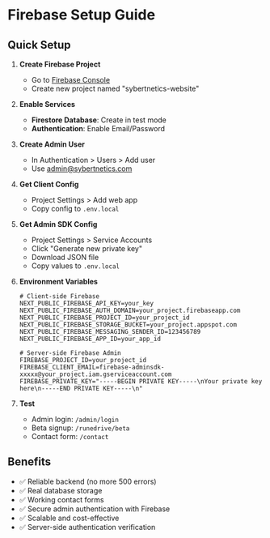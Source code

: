 # Firebase Setup Guide

## Quick Setup

1. **Create Firebase Project**
   - Go to [Firebase Console](https://console.firebase.google.com/)
   - Create new project named "sybertnetics-website"

2. **Enable Services**
   - **Firestore Database**: Create in test mode
   - **Authentication**: Enable Email/Password

3. **Create Admin User**
   - In Authentication > Users > Add user
   - Use admin@sybertnetics.com

4. **Get Client Config**
   - Project Settings > Add web app
   - Copy config to `.env.local`

5. **Get Admin SDK Config**
   - Project Settings > Service Accounts
   - Click "Generate new private key"
   - Download JSON file
   - Copy values to `.env.local`

6. **Environment Variables**
   ```
   # Client-side Firebase
   NEXT_PUBLIC_FIREBASE_API_KEY=your_key
   NEXT_PUBLIC_FIREBASE_AUTH_DOMAIN=your_project.firebaseapp.com
   NEXT_PUBLIC_FIREBASE_PROJECT_ID=your_project_id
   NEXT_PUBLIC_FIREBASE_STORAGE_BUCKET=your_project.appspot.com
   NEXT_PUBLIC_FIREBASE_MESSAGING_SENDER_ID=123456789
   NEXT_PUBLIC_FIREBASE_APP_ID=your_app_id

   # Server-side Firebase Admin
   FIREBASE_PROJECT_ID=your_project_id
   FIREBASE_CLIENT_EMAIL=firebase-adminsdk-xxxxx@your_project.iam.gserviceaccount.com
   FIREBASE_PRIVATE_KEY="-----BEGIN PRIVATE KEY-----\nYour private key here\n-----END PRIVATE KEY-----\n"
   ```

7. **Test**
   - Admin login: `/admin/login`
   - Beta signup: `/runedrive/beta`
   - Contact form: `/contact`

## Benefits
- ✅ Reliable backend (no more 500 errors)
- ✅ Real database storage
- ✅ Working contact forms
- ✅ Secure admin authentication with Firebase
- ✅ Scalable and cost-effective
- ✅ Server-side authentication verification 